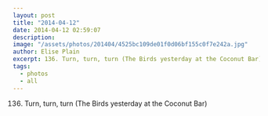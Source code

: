 ```yaml
---
layout: post
title: "2014-04-12"
date: 2014-04-12 02:59:07
description: 
image: "/assets/photos/201404/4525bc109de01f0d06bf155c0f7e242a.jpg"
author: Elise Plain
excerpt: 136. Turn, turn, turn (The Birds yesterday at the Coconut Bar)
tags: 
  - photos
  - all
---
```


136. Turn, turn, turn (The Birds yesterday at the Coconut Bar)
<p></p>
